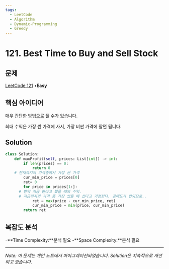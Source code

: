 ```yaml
---
tags:
  - LeetCode
  - Algorithm
  - Dynamic-Programming
  - Greedy
---
```


# 121. Best Time to Buy and Sell Stock

## 문제

[LeetCode 121](https://leetcode.com/problems/best-time-to-buy-and-sell-stock/) •**Easy**

## 핵심 아이디어

매우 간단한 방법으로 풀 수가 있습니다.

최대 수익은 가장 싼 가격에 사서, 가장 비싼 가격에 팔면 됩니다.

## Solution

```python
class Solution:
    def maxProfit(self, prices: List[int]) -> int:
        if len(prices) == 0:
            return 0
    # 현재까지의 가격중에서 가장 싼 가격
        cur_min_price = prices[0]
        ret= 0
        for price in prices[1:]:
      # 만약 지금 판다고 했을 때의 수익.
      # 지금까지의 가격 중 가장 쌌을 때 샀다고 가정한다. 공매도가 안되므로..
            ret = max(price - cur_min_price, ret)
            cur_min_price = min(price, cur_min_price)
        return ret
```

## 복잡도 분석

-**Time Complexity:**분석 필요
-**Space Complexity:**분석 필요

---

*Note: 이 문제는 개인 노트에서 마이그레이션되었습니다. Solution은 지속적으로 개선되고 있습니다.*
